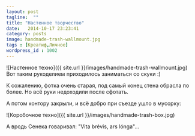 ```yaml
---
layout: post
tagline:  ""
title: "Настенное творчество"
date:   2014-10-17 23:23:41
category: posts
image: handmade-trash-wallmount.jpg
tags : [Креатиф,Личное]
wordpress_id : 1002
---
```


![Настенное техно]({{ site.url }}/images/handmade-trash-wallmount.jpg) <br> Вот таким рукоделием приходилось заниматься со скуки :) 

К сожалению, фотка очень старая, под самый конец стена обрасла по более. Но всё руки недоходили после сфотать.

А потом контору закрыли, и всё добро при съезде ушло в мусорку:

![Коробочное техно]({{ site.url }}/images/handmade-trash-box.jpg) 

А вродь Сенека говаривал: "Vita brévis, ars lónga"...